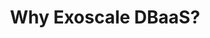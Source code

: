 ---
title: "Why Exoscale DBaaS?"
description: ""
banner: "98e16360-a366-4b78-8e0a-031da07fdacb/images/kubernetes-icon.svg"
weight: 3
---